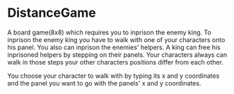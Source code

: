 # DistanceGame
A board game(8x8) which requires you to inprison the enemy king.
To inprison the enemy king you have to walk with one of your characters onto his panel.
You also can inprison the enemies' helpers.
A king can free his inprisoned helpers by stepping on their panels.
Your characters always can walk in those steps your other characters positions differ from each other.

You choose your character to walk with by typing its x and y coordinates
and the panel you want to go with the panels' x and y coordinates.
